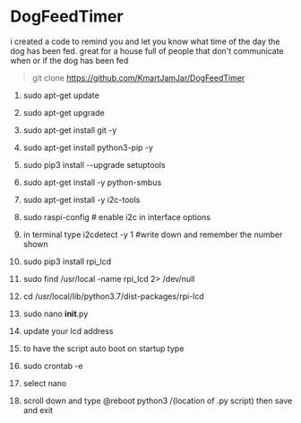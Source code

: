 # DogFeedTimer
i created a code to remind you and let you know what time of the day the dog has been fed. 
great for a house full of people that don't communicate when or if the dog has been fed


>git clone https://github.com/KmartJamJar/DogFeedTimer




1. sudo apt-get update
2. sudo apt-get upgrade
3. sudo apt-get install git -y
4. sudo apt-get install python3-pip -y
5. sudo pip3 install --upgrade setuptools
6. sudo apt-get install -y python-smbus
7. sudo apt-get install -y i2c-tools
8. sudo raspi-config # enable i2c in interface options
9. in terminal type i2cdetect -y 1 #write down and remember the number shown
10. sudo pip3 install rpi_lcd
11. sudo find /usr/local -name rpi_lcd 2> /dev/null
12. cd /usr/local/lib/python3.7/dist-packages/rpi-lcd
13. sudo nano __init__.py
14. update your lcd address



10. to have the script auto boot on startup type
11. sudo crontab -e
12. select nano
13. scroll down and type @reboot python3 /(location of .py script) then save and exit

